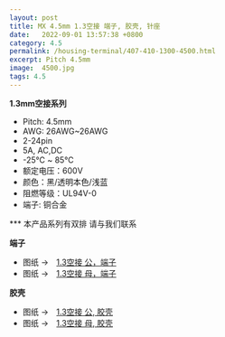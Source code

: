 ```yaml
---
layout: post
title: MX 4.5mm 1.3空接 端子, 胶壳, 针座 
date:   2022-09-01 13:57:38 +0800
category: 4.5
permalink: /housing-terminal/407-410-1300-4500.html
excerpt: Pitch 4.5mm
image:  4500.jpg
tags: 4.5
---
```


__1.3mm空接系列__

* Pitch: 4.5mm
* AWG: 26AWG~26AWG
* 2-24pin
* 5A, AC,DC
* -25℃ ~ 85℃
* 额定电压：600V
* 颜色：黑/透明本色/浅蓝
* 阻燃等级：UL94V-0
* 端子: 铜合金


*** 本产品系列有双排 请与我们联系

__端子__

* 图纸 →　[1.3空接 公，端子](/assets/2022/407-4500-13-TM-HZ.pdf)
* 图纸 →　[1.3空接 母，端子](/assets/2022/408-4500-13-TF-HZ.pdf)


__胶壳__

* 图纸 →　[1.3空接 公, 胶壳](/assets/2022/409-4500-13-HM-HZ.pdf)
* 图纸 →　[1.3空接 母, 胶壳](/assets/2022/409-4500-13-HF-HZ.pdf)
